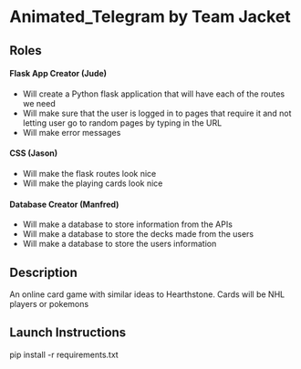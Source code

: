 # Animated_Telegram by Team Jacket

Roles
----------------------------------

#### Flask App Creator (Jude)
- Will create a Python flask application that will have each of the routes we need
- Will make sure that the user is logged in to pages that require it and not letting user go to random pages by typing in the URL
- Will make error messages
#### CSS (Jason)
- Will make the flask routes look nice
- Will make the playing cards look nice
#### Database Creator (Manfred)
- Will make a database to store information from the APIs
- Will make a database to store the decks made from the users
- Will make a database to store the users information

Description
----------------------------------
An online card game with similar ideas to Hearthstone.
Cards will be NHL players or pokemons


Launch Instructions
----------------------------------
pip install -r requirements.txt
